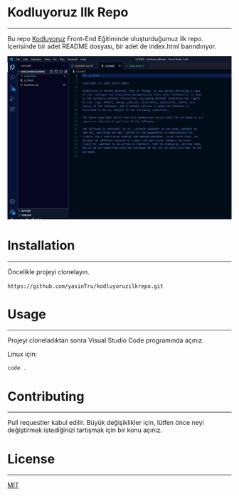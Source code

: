 # Kodluyoruz Ilk Repo 
---

Bu repo [Kodluyoruz](https://www.kodluyoruz.org/) Front-End Eğitiminde oluşturduğumuz ilk repo. İçerisinde bir adet README dosyası, bir adet de index.html barındırıyor.

![Vs Code Ekran Görüntüsü](https://github.com/yasinTru/kodluyoruzilkrepo/blob/main/Ss.png)

# Installation
---

Öncelikle projeyi clonelayın.

`https://github.com/yasinTru/kodluyoruzilkrepo.git`

# Usage
---

Projeyi cloneladıktan sonra Visual Studio Code programında açınız.

Linux için:

```cd kodluyoruzilkrepo
code . 
```
# Contributing
---

Pull requestler kabul edilir. Büyük değişiklikler için, lütfen önce neyi değiştirmek istediğinizi tartışmak için bir konu açınız.

# License
---

[MIT](https://choosealicense.com/licenses/mit/)
